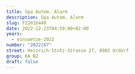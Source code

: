 ```yaml
---
title: Spa Autom. Alarm
description: Spa Autom. Alarm
slug: F22016440
date: 2022-12-23T04:59:00+02:00
years:
  - einsaetze-2022
number: "2022|67"
street: Heinrich-Stutz-Strasse 27, 8902 Urdorf
group: KA N2
draft: false
---
```

